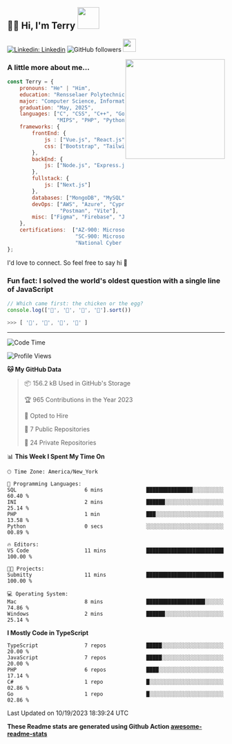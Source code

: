 <h2>👋🏻 Hi, I'm Terry <img src="https://media.giphy.com/media/12oufCB0MyZ1Go/giphy.gif" width="50"></h2>

[![Linkedin: Linkedin](https://img.shields.io/badge/-Linkedin-blue?style=flat-square&logo=Linkedin&logoColor=white&link=https://www.linkedin.com/in/terry-lin-rpi/)](https://www.linkedin.com/in/terry-lin-rpi/)
![GitHub followers](https://img.shields.io/github/followers/liny18?label=Follow&style=social)
<img src="https://media.giphy.com/media/WUlplcMpOCEmTGBtBW/giphy.gif" width="30"> 

<img align='right' src="https://media.giphy.com/media/fkZukR450RQ1qnGaq9/giphy.gif" width="230">

### A little more about me...

```javascript
const Terry = {
    pronouns: "He" | "Him",
    education: "Rensselaer Polytechnic Institute",
    major: "Computer Science, Information Technology and Web Science",
    graduation: "May, 2025",
    languages: ["C", "CSS", "C++", "Go", "Haskell", "HTML", "Java", "Javascript",
                "MIPS", "PHP", "Python", "SQL", "Typescript", "Verilog"],
    frameworks: {
        frontEnd: {
            js : ["Vue.js", "React.js"],
            css: ["Bootstrap", "Tailwind", "Quasar"]
        },
        backEnd: {
            js: ["Node.js", "Express.js"],
        },
        fullstack: {
            js: ["Next.js"]
        },
        databases: ["MongoDB", "MySQL", "PostgreSQL"],
        devOps: ["AWS", "Azure", "Cypress", "Docker🐳", "GitHub", "Playwright",
                 "Postman", "Vite"],
        misc: ["Figma", "Firebase", "Jira", "LaTeX"]
    },
    certifications:  ["AZ‐900: Microsoft Azure Fundamentals",
                      "SC‐900: Microsoft Security, Compliance, and Identity Fundamentals",
                      "National Cyber League Team Game: 4TH PLACE OUT OF 3593"],
};
```

I'd love to connect. So feel free to say hi</b> 🙉

### Fun fact: I solved the world's oldest question with a single line of JavaScript
<!-- wi*quL3fcV -->

```javascript
// Which came first: the chicken or the egg?
console.log(['🥚', '🐣', '🐥', '🐔'].sort())

>>> [ '🐔', '🐣', '🐥', '🥚' ]
```
---
<!--START_SECTION:waka-->
![Code Time](http://img.shields.io/badge/Code%20Time-419%20hrs%2059%20mins-blue)

![Profile Views](http://img.shields.io/badge/Profile%20Views-21-blue)

**🐱 My GitHub Data** 

> 📦 156.2 kB Used in GitHub's Storage 
 > 
> 🏆 965 Contributions in the Year 2023
 > 
> 💼 Opted to Hire
 > 
> 📜 7 Public Repositories 
 > 
> 🔑 24 Private Repositories 
 > 
📊 **This Week I Spent My Time On** 

```text
🕑︎ Time Zone: America/New_York

💬 Programming Languages: 
SQL                      6 mins              ███████████████░░░░░░░░░░   60.40 % 
INI                      2 mins              ██████░░░░░░░░░░░░░░░░░░░   25.14 % 
PHP                      1 min               ███░░░░░░░░░░░░░░░░░░░░░░   13.58 % 
Python                   0 secs              ░░░░░░░░░░░░░░░░░░░░░░░░░   00.89 % 

🔥 Editors: 
VS Code                  11 mins             █████████████████████████   100.00 % 

🐱‍💻 Projects: 
Submitty                 11 mins             █████████████████████████   100.00 % 

💻 Operating System: 
Mac                      8 mins              ███████████████████░░░░░░   74.86 % 
Windows                  2 mins              ██████░░░░░░░░░░░░░░░░░░░   25.14 % 
```

**I Mostly Code in TypeScript** 

```text
TypeScript               7 repos             █████░░░░░░░░░░░░░░░░░░░░   20.00 % 
JavaScript               7 repos             █████░░░░░░░░░░░░░░░░░░░░   20.00 % 
PHP                      6 repos             ████░░░░░░░░░░░░░░░░░░░░░   17.14 % 
C#                       1 repo              █░░░░░░░░░░░░░░░░░░░░░░░░   02.86 % 
Go                       1 repo              █░░░░░░░░░░░░░░░░░░░░░░░░   02.86 % 
```




 Last Updated on 10/19/2023 18:39:24 UTC
<!--END_SECTION:waka-->

**These Readme stats are generated using Github Action [awesome-readme-stats](https://github.com/anmol098/waka-readme-stats)**
